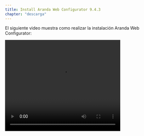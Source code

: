 ```yaml
---
title: Install Aranda Web Configurator 9.4.3
chapter: "descarga"
---
```


El siguiente video muestra como realizar la instalación Aranda Web Configurator:

<video width="380" height="300" controls> <source src="https://arandasoftware.sharepoint.com/sites/Documentacion-RepositorioPortalDoc/Documentos%20compartidos/Repositorio%20Portal%20Doc/ASDK%20v8/1.2%20ASDKv8/1.2.1.3%20Descarga%20Fuentes%20e%20Instalacion/1.2.1.3.3%20Install%20WebConfigurator%209.4.3.mp4?App=OneDriveWebVideo" type="video/mp4"> Your browser does not support the video tag. </video>
